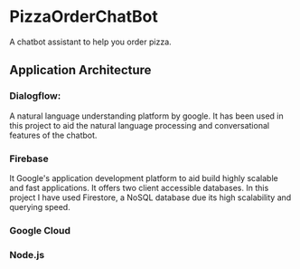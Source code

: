# PizzaOrderChatBot
A chatbot assistant to help you order pizza.

## Application Architecture
### Dialogflow: 
A natural language understanding platform by google. It has been used in this project to aid the natural language processing and conversational features of the chatbot. 
### Firebase
It Google's application development platform to aid build highly scalable and fast applications. It offers two client accessible databases. In this project I have used Firestore, a NoSQL database due its high scalability and querying speed.
### Google Cloud

### Node.js 



